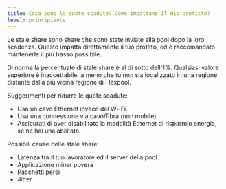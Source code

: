 ```yaml
---
title: Cosa sono le quote scadute? Come impattano il mio profitto?
level: principiante
---
```


Le stale share sono share che sono state inviate alla pool dopo la loro scadenza. Questo impatta direttamente il tuo profitto, ed è raccomandato mantenerle il più basso possibile.

Di norma la percentuale di stale share è al di sotto dell'1%. Qualsiasi valore superiore è inaccettabile, a meno che tu non sia localizzato in una regione distante dalla più vicina regione di Flexpool.

Suggerimenti per ridurre le quote scadute:

* Usa un cavo Ethernet invece del Wi-Fi.
* Usa una connessione via cavo/fibra (non mobile).
* Assicurati di aver disabilitato la modalità Ethernet di risparmio energia, se ne hai una abilitata.

Possibili cause delle stale share:
* Latenza tra il tuo lavoratore ed il server della pool
* Applicazione miner povera
* Pacchetti persi
* Jitter
